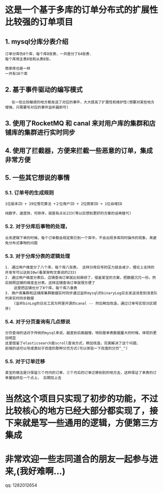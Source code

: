 # 这是一个基于多库的订单分布式的扩展性比较强的订单项目
## 1. mysql分库分表介绍
    订单分库伪8个库，每个库8张表，一共是分了64张表.
    每个库用主表8张和从表8张，
    
    商家库也是一样
    一共有16个库
## 2. 基于事件驱动的编写模式
    
       在一些比较敏感的地方都发送了对应的事件，大大提高了扩展性和维护性(想要对某些地方增强，只需要写对应的事件监听器即可)
## 3. 使用了RocketMQ 和 canal 来对用户库的集群和店铺库的集群进行实时同步

## 4. 使用了拦截器，方便来拦截一些恶意的订单，集成非常方便

## 5. 一些其它想说的事情

### 5.1. 订单号的生成规则
    1位版本ID + 19位雪花算法 +２位用户ID + 2位商家ID + 1位自增ID
    
    纯数字，速度快，可排序，就是有点长233(等以后想到更好的方案的话再替代)
### 5.2. 对于分库后事物的处理， 
    业务逻辑下单的时候，每个订单都会规定索引到一个库中，不会出现多库同时操作的现象，来避免分布式事物的问题
### 5.3. 对于分库分表的逻辑处理
    1. 通过用户维度分了八个库，每个库八张表。 这样分库后写的压力就会减少，理论上支持的并发写可以达到10w(看某架构文章说的233)   
    2. 通过用户维度分表后，店铺查询订单就比较麻烦了，借鉴某宝的方案，把数据沉冗一份，然后按照店铺的维度去分表，这样店铺查询订单就很方便了
        这里把店铺也分了8个库，每个库八章表
    3. 用户库集群和店铺库集群数据实时同步通过监听mysql的binaryLog日志发送消息到消息队列来实时同步数据
        (监听binLog的日志工具为阿里开源的canal -- 然后稍加改造，通过订单号实现分区顺序)
### 5.4. 对于分页查询有几点想说
    分页查询的话对于传统的mysql来说，越差到后面越慢，特别是单表数据量大的时候，体现的更加明显
    这里借鉴了elasticsearch是scroll查询方式，稍加改造，完美解决了这个问题，
    前端的话可以写成类似于百度的那种分页方式(可以体验一下百度的分页^_^) 
### 5.5. 对于订单迁移
    某宝的做法是只保留三个月内的订单，三个月后的订单迁移到别的地方去，这样保证了单表的订单量始终在一个点上， 后期加上去

# 当然这个项目只实现了初步的功能，不过比较核心的地方已经大部分都实现了，接下来就是写一些通用的逻辑，方便第三方集成
#  非常欢迎一些志同道合的朋友一起参与进来,(我好难啊...) 

qq: 1282012654
                
       